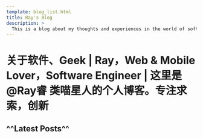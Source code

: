 ```yaml
---
template: blog_list.html
title: Ray's Blog
description: >
  This is a blog about my thoughts and experiences in the world of software development.
---
```



# 关于软件、Geek | Ray，Web & Mobile Lover，Software Engineer | 这里是 @Ray睿 类喵星人的个人博客。专注求索，创新

## ^^Latest Posts^^
